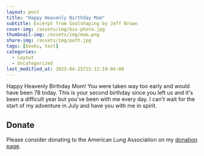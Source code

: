 ```yaml
---
layout: post
title: "Happy Heavenly Birthday Mom"
subtitle: Excerpt from Soulshaping by Jeff Brown
cover-img: /assets/img/bio-photo.jpg
thumbnail-img: /assets/img/mom.png
share-img: /assets/img/path.jpg
tags: [books, test]
categories:
  - Layout
  - Uncategorized
last_modified_at: 2023-04-25T15:12:19-04:00
---
```


Happy Heavenly Birthday Mom! You were taken way too early and would have been 78 today. This is your second birthday since you left us and it's been a difficult year but you've been with me every day. I can't wait for the start of my adventure in July and have you with me in spirit.

## Donate

Please consider donating to the American Lung Association on my [donation page](https://bealungsaver.funraise.org/fundraiser/erik-azar).